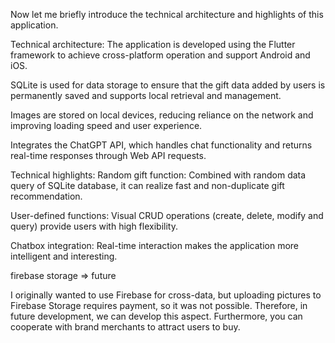 Now let me briefly introduce the technical architecture and highlights of this application.


Technical architecture:
The application is developed using the Flutter framework to achieve cross-platform operation and support Android and iOS.

SQLite is used for data storage to ensure that the gift data added by users is permanently saved and supports local retrieval and management.

Images are stored on local devices, reducing reliance on the network and improving loading speed and user experience.

Integrates the ChatGPT API, which handles chat functionality and returns real-time responses through Web API requests.


Technical highlights:
Random gift function: Combined with random data query of SQLite database, it can realize fast and non-duplicate gift recommendation.

User-defined functions: Visual CRUD operations (create, delete, modify and query) provide users with high flexibility.

Chatbox integration: Real-time interaction makes the application more intelligent and interesting.


firebase storage => future

I originally wanted to use Firebase for cross-data, but uploading pictures to Firebase Storage requires payment, so it was not possible.
Therefore, in future development, we can develop this aspect. Furthermore, you can cooperate with brand merchants to attract users to buy.